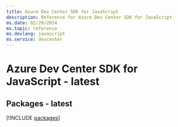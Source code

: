 ```yaml
---
title: Azure Dev Center SDK for JavaScript
description: Reference for Azure Dev Center SDK for JavaScript
ms.date: 02/29/2024
ms.topic: reference
ms.devlang: javascript
ms.service: devcenter
---
```

# Azure Dev Center SDK for JavaScript - latest
## Packages - latest
[!INCLUDE [packages](dev-center-index.md)]